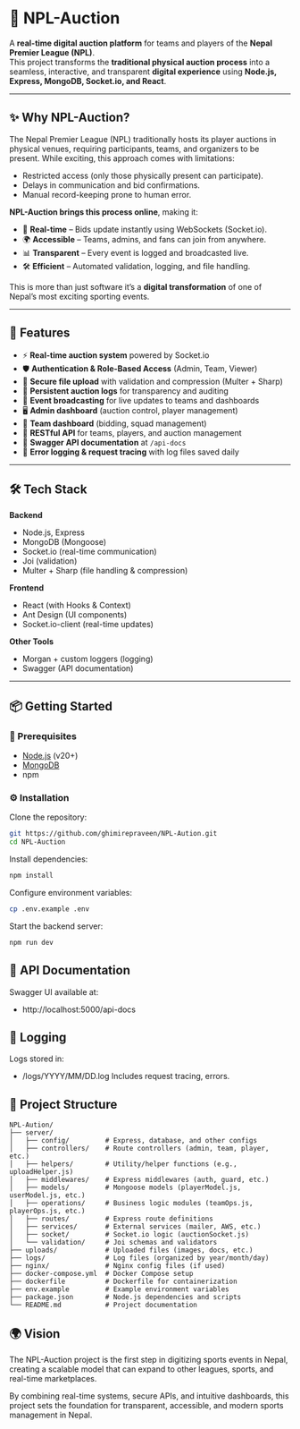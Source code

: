 # 🏏 NPL-Auction

A **real-time digital auction platform** for teams and players of the **Nepal Premier League (NPL)**.  
This project transforms the **traditional physical auction process** into a seamless, interactive, and transparent **digital experience** using **Node.js, Express, MongoDB, Socket.io, and React**.

---

## ✨ Why NPL-Auction?

The Nepal Premier League (NPL) traditionally hosts its player auctions in physical venues, requiring participants, teams, and organizers to be present. While exciting, this approach comes with limitations:

- Restricted access (only those physically present can participate).
- Delays in communication and bid confirmations.
- Manual record-keeping prone to human error.

**NPL-Auction brings this process online**, making it:

- 🔴 **Real-time** – Bids update instantly using WebSockets (Socket.io).
- 🌍 **Accessible** – Teams, admins, and fans can join from anywhere.
- 📊 **Transparent** – Every event is logged and broadcasted live.
- 🛠️ **Efficient** – Automated validation, logging, and file handling.

This is more than just software it’s a **digital transformation** of one of Nepal’s most exciting sporting events.

---

## 🚀 Features

- ⚡ **Real-time auction system** powered by Socket.io
- 🛡️ **Authentication & Role-Based Access** (Admin, Team, Viewer)
- 📂 **Secure file upload** with validation and compression (Multer + Sharp)
- 📝 **Persistent auction logs** for transparency and auditing
- 📡 **Event broadcasting** for live updates to teams and dashboards
- 🖥️ **Admin dashboard** (auction control, player management)
- 👥 **Team dashboard** (bidding, squad management)
- 📑 **RESTful API** for teams, players, and auction management
- 📖 **Swagger API documentation** at `/api-docs`
- 🐞 **Error logging & request tracing** with log files saved daily

---

## 🛠️ Tech Stack

**Backend**

- Node.js, Express
- MongoDB (Mongoose)
- Socket.io (real-time communication)
- Joi (validation)
- Multer + Sharp (file handling & compression)

**Frontend**

- React (with Hooks & Context)
- Ant Design (UI components)
- Socket.io-client (real-time updates)

**Other Tools**

- Morgan + custom loggers (logging)
- Swagger (API documentation)

---

## 📦 Getting Started

### 🔑 Prerequisites

- [Node.js](https://nodejs.org/) (v20+)
- [MongoDB](https://www.mongodb.com/)
- npm

### ⚙️ Installation

Clone the repository:

```bash
git https://github.com/ghimirepraveen/NPL-Aution.git
cd NPL-Auction
```

Install dependencies:

```bash
npm install
```

Configure environment variables:

```bash
cp .env.example .env
```

Start the backend server:

```bash
npm run dev
```

## 📖 API Documentation

Swagger UI available at:

- http://localhost:5000/api-docs

## 📝 Logging

Logs stored in:

- /logs/YYYY/MM/DD.log
  Includes request tracing, errors.

## 📂 Project Structure

```text
NPL-Aution/
├── server/
│   ├── config/         # Express, database, and other configs
│   ├── controllers/    # Route controllers (admin, team, player, etc.)
│   ├── helpers/        # Utility/helper functions (e.g., uploadHelper.js)
│   ├── middlewares/    # Express middlewares (auth, guard, etc.)
│   ├── models/         # Mongoose models (playerModel.js, userModel.js, etc.)
│   ├── operations/     # Business logic modules (teamOps.js, playerOps.js, etc.)
│   ├── routes/         # Express route definitions
│   ├── services/       # External services (mailer, AWS, etc.)
│   ├── socket/         # Socket.io logic (auctionSocket.js)
│   └── validation/     # Joi schemas and validators
├── uploads/            # Uploaded files (images, docs, etc.)
├── logs/               # Log files (organized by year/month/day)
├── nginx/              # Nginx config files (if used)
├── docker-compose.yml  # Docker Compose setup
├── dockerfile          # Dockerfile for containerization
├── env.example         # Example environment variables
├── package.json        # Node.js dependencies and scripts
└── README.md           # Project documentation
```

## 🌍 Vision

The NPL-Auction project is the first step in digitizing sports events in Nepal, creating a scalable model that can expand to other leagues, sports, and real-time marketplaces.

By combining real-time systems, secure APIs, and intuitive dashboards, this project sets the foundation for transparent, accessible, and modern sports management in Nepal.
